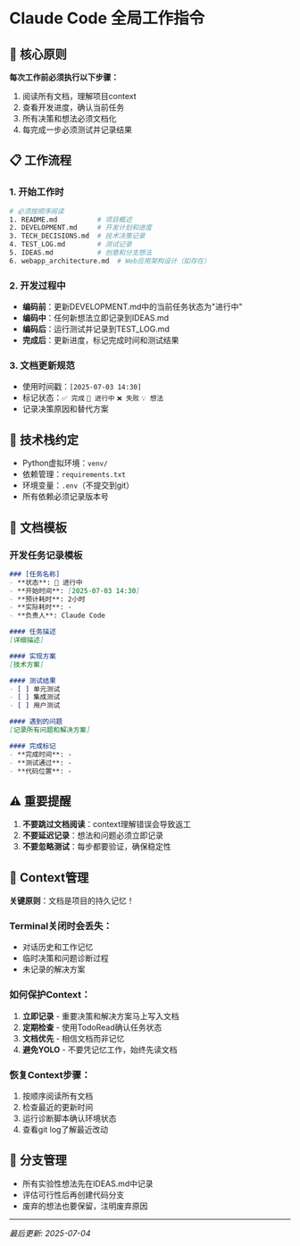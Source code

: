 # Claude Code 全局工作指令

## 🎯 核心原则
**每次工作前必须执行以下步骤：**
1. 阅读所有文档，理解项目context
2. 查看开发进度，确认当前任务
3. 所有决策和想法必须文档化
4. 每完成一步必须测试并记录结果

## 📋 工作流程

### 1. 开始工作时
```bash
# 必须按顺序阅读
1. README.md          # 项目概述
2. DEVELOPMENT.md     # 开发计划和进度
3. TECH_DECISIONS.md  # 技术决策记录
4. TEST_LOG.md        # 测试记录
5. IDEAS.md           # 创意和分支想法
6. webapp_architecture.md  # Web应用架构设计（如存在）
```

### 2. 开发过程中
- **编码前**：更新DEVELOPMENT.md中的当前任务状态为"进行中"
- **编码中**：任何新想法立即记录到IDEAS.md
- **编码后**：运行测试并记录到TEST_LOG.md
- **完成后**：更新进度，标记完成时间和测试结果

### 3. 文档更新规范
- 使用时间戳：`[2025-07-03 14:30]`
- 标记状态：`✅ 完成` `🚧 进行中` `❌ 失败` `💡 想法`
- 记录决策原因和替代方案

## 🔧 技术栈约定
- Python虚拟环境：`venv/`
- 依赖管理：`requirements.txt`
- 环境变量：`.env`（不提交到git）
- 所有依赖必须记录版本号

## 📝 文档模板

### 开发任务记录模板
```markdown
### [任务名称]
- **状态**: 🚧 进行中
- **开始时间**: [2025-07-03 14:30]
- **预计耗时**: 2小时
- **实际耗时**: -
- **负责人**: Claude Code

#### 任务描述
[详细描述]

#### 实现方案
[技术方案]

#### 测试结果
- [ ] 单元测试
- [ ] 集成测试
- [ ] 用户测试

#### 遇到的问题
[记录所有问题和解决方案]

#### 完成标记
- **完成时间**: -
- **测试通过**: -
- **代码位置**: -
```

## ⚠️ 重要提醒
1. **不要跳过文档阅读**：context理解错误会导致返工
2. **不要延迟记录**：想法和问题必须立即记录
3. **不要忽略测试**：每步都要验证，确保稳定性

## 🧠 Context管理
**关键原则**：文档是项目的持久记忆！

### Terminal关闭时会丢失：
- 对话历史和工作记忆
- 临时决策和问题诊断过程
- 未记录的解决方案

### 如何保护Context：
1. **立即记录** - 重要决策和解决方案马上写入文档
2. **定期检查** - 使用TodoRead确认任务状态
3. **文档优先** - 相信文档而非记忆
4. **避免YOLO** - 不要凭记忆工作，始终先读文档

### 恢复Context步骤：
1. 按顺序阅读所有文档
2. 检查最近的更新时间
3. 运行诊断脚本确认环境状态
4. 查看git log了解最近改动

## 🎪 分支管理
- 所有实验性想法先在IDEAS.md中记录
- 评估可行性后再创建代码分支
- 废弃的想法也要保留，注明废弃原因

---
*最后更新: 2025-07-04*